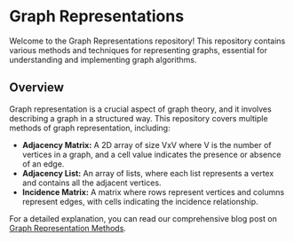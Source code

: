 # Graph Representations

Welcome to the Graph Representations repository! This repository contains various methods and techniques for representing graphs, essential for understanding and implementing graph algorithms.

## Overview

Graph representation is a crucial aspect of graph theory, and it involves describing a graph in a structured way. This repository covers multiple methods of graph representation, including:

- **Adjacency Matrix:** A 2D array of size VxV where V is the number of vertices in a graph, and a cell value indicates the presence or absence of an edge.
- **Adjacency List:** An array of lists, where each list represents a vertex and contains all the adjacent vertices.
- **Incidence Matrix:** A matrix where rows represent vertices and columns represent edges, with cells indicating the incidence relationship.

For a detailed explanation, you can read our comprehensive blog post on [Graph Representation Methods](https://cafetadris.com/blog/%d9%85%d8%b9%d8%b1%d9%81%db%8c-%d8%ac%d8%a7%d9%85%d8%b9-%d8%b1%d9%88%d8%b4%d9%87%d8%a7%db%8c-%d9%86%d9%85%d8%a7%db%8c%d8%b4-%da%af%d8%b1%d8%a7%d9%81-%d8%a7%d8%b2-%d9%85%d8%a7%d8%aa%d8%b1/).
